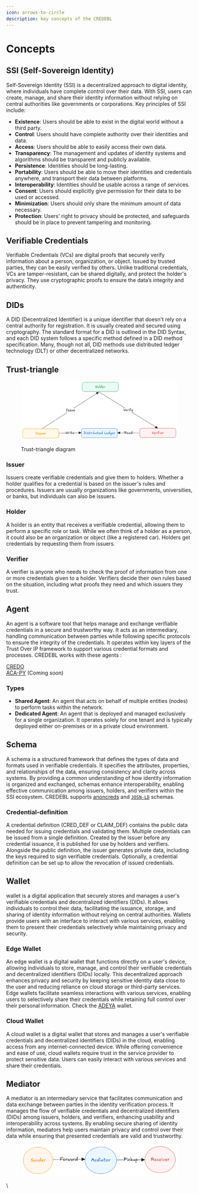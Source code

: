 ```yaml
---
icon: arrows-to-circle
description: key concepts of the CREDEBL
---
```


# Concepts

## **SSI (Self-Sovereign Identity)**

Self-Sovereign Identity (SSI) is a decentralized approach to digital identity, where individuals have complete control over their data. With SSI, users can create, manage, and share their identity information without relying on central authorities like governments or corporations. Key principles of SSI include:

* **Existence**: Users should be able to exist in the digital world without a third party.
* **Control**: Users should have complete authority over their identities and data.
* **Access**: Users should be able to easily access their own data.
* **Transparency**: The management and updates of identity systems and algorithms should be transparent and publicly available.
* **Persistence**: Identities should be long-lasting.
* **Portability**: Users should be able to move their identities and credentials anywhere, and transport their data between platforms.
* **Interoperability**: Identities should be usable across a range of services.
* **Consent**: Users should explicitly give permission for their data to be used or accessed.
* **Minimization**: Users should only share the minimum amount of data necessary.
* **Protection**: Users' right to privacy should be protected, and safeguards should be in place to prevent tampering and monitoring.

## Verifiable Credentials

Verifiable Credentials (VCs) are digital proofs that securely verify information about a person, organization, or object. Issued by trusted parties, they can be easily verified by others. Unlike traditional credentials, VCs are tamper-resistant, can be shared digitally, and protect the holder's privacy. They use cryptographic proofs to ensure the data’s integrity and authenticity.

## DIDs

A DID (Decentralized Identifier) is a unique identifier that doesn't rely on a central authority for registration. It is usually created and secured using cryptography. The standard format for a DID is outlined in the DID Syntax, and each DID system follows a specific method defined in a DID method specification. Many, though not all, DID methods use distributed ledger technology (DLT) or other decentralized networks.

## **Trust-triangle**

<figure><img src="../.gitbook/assets/trustTriangle02.png" alt=""><figcaption><p>Trust-triangle diagram</p></figcaption></figure>

### **Issuer**

Issuers create verifiable credentials and give them to holders. Whether a holder qualifies for a credential is based on the issuer's rules and procedures. Issuers are usually organizations like governments, universities, or banks, but individuals can also be issuers.

### Holder

A holder is an entity that receives a verifiable credential, allowing them to perform a specific role or task. While we often think of a holder as a person, it could also be an organization or object (like a registered car). Holders get credentials by requesting them from issuers.

### Verifier

A verifier is anyone who needs to check the proof of information from one or more credentials given to a holder. Verifiers decide their own rules based on the situation, including what proofs they need and which issuers they trust.

## Agent

An agent is a software tool that helps manage and exchange verifiable credentials in a secure and trustworthy way. It acts as an intermediary, handling communication between parties while following specific protocols to ensure the integrity of the credentials. It operates within key layers of the Trust Over IP framework to support various credential formats and processes. CREDEBL works with these agents :

[CREDO](https://credo.js.org/)\
[ACA-PY](https://github.com/openwallet-foundation/acapy) (Coming soon)

### Types

* **Shared Agent**: An agent that acts on behalf of multiple entities (nodes) to perform tasks within the network.
* **Dedicated Agent**: An agent that is deployed and managed exclusively for a single organization. It operates solely for one tenant and is typically deployed either on-premises or in a private cloud environment.



## Schema

A schema is a structured framework that defines the types of data and formats used in verifiable credentials. It specifies the attributes, properties, and relationships of the data, ensuring consistency and clarity across systems. By providing a common understanding of how identity information is organized and exchanged, schemas enhance interoperability, enabling effective communication among issuers, holders, and verifiers within the SSI ecosystem. CREDEBL supports [anoncreds](https://hyperledger.github.io/anoncreds-spec/#schema-publisher-publish-schema-object) and [`JOSN-LD`](https://www.w3.org/TR/vc-json-schema/) schemas.

### Credential-definition

A credential definition (CRED\_DEF or CLAIM\_DEF) contains the public data needed for issuing credentials and validating them. Multiple credentials can be issued from a single definition. Created by the issuer before any credential issuance, it is published for use by holders and verifiers. Alongside the public definition, the issuer generates private data, including the keys required to sign verifiable credentials. Optionally, a credential definition can be set up to allow the revocation of issued credentials.

## Wallet

wallet is a digital application that securely stores and manages a user's verifiable credentials and decentralized identifiers (DIDs). It allows individuals to control their data, facilitating the issuance, storage, and sharing of identity information without relying on central authorities. Wallets provide users with an interface to interact with various services, enabling them to present their credentials selectively while maintaining privacy and security.

### Edge Wallet

An edge wallet is a digital wallet that functions directly on a user's device, allowing individuals to store, manage, and control their verifiable credentials and decentralized identifiers (DIDs) locally. This decentralized approach enhances privacy and security by keeping sensitive identity data close to the user and reducing reliance on cloud storage or third-party services. Edge wallets facilitate seamless interactions with various services, enabling users to selectively share their credentials while retaining full control over their personal information. Check the [ADEYA](https://github.com/credebl/adeya-wallet) wallet.

### Cloud Wallet

A cloud wallet is a digital wallet that stores and manages a user's verifiable credentials and decentralized identifiers (DIDs) in the cloud, enabling access from any internet-connected device. While offering convenience and ease of use, cloud wallets require trust in the service provider to protect sensitive data. Users can easily interact with various services and share their credentials.

## Mediator

A mediator is an intermediary service that facilitates communication and data exchange between parties in the identity verification process. It manages the flow of verifiable credentials and decentralized identifiers (DIDs) among issuers, holders, and verifiers, enhancing usability and interoperability across systems. By enabling secure sharing of identity information, mediators help users maintain privacy and control over their data while ensuring that presented credentials are valid and trustworthy.

<figure><img src="../.gitbook/assets/MediatorLatest.png" alt=""><figcaption></figcaption></figure>





\
